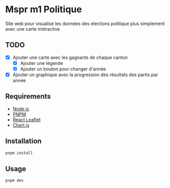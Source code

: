# Mspr m1 Politique

Site web pour visualisé les données des elections politique plus simplement avec une carte intéractive

## TODO

- [x] Ajouter une carte avec les gagnants de chaque canton
  - [x] Ajouter une légende
  - [x] Ajouter un bouton pour changer d'année
- [x] Ajouter un graphique avec la progression des résultats des partis par année

## Requirements

- [Node.js](https://nodejs.org/en/)
- [PNPM](https://pnpm.io/)
- [React Leaflet](https://react-leaflet.js.org/)
- [Chart.js](https://www.chartjs.org/)

## Installation

```bash
pnpm install
```

## Usage

```bash
pnpm dev
```

